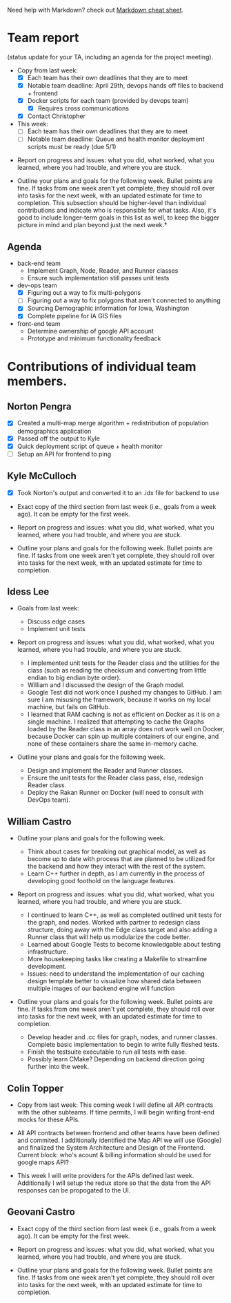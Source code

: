 Need help with Markdown? check out [Markdown cheat sheet](https://github.com/tchapi/markdown-cheatsheet/blob/master/README.md "Markdown cheat sheet").

# Team report #
(status update for your TA, including an agenda for the project meeting).

- Copy from last week:
  - [x] Each team has their own deadlines that they are to meet
  - [x] Notable team deadline: April 29th, devops hands off files to backend + frontend
  - [x] Docker scripts for each team (provided by devops team)
    - [x] Requires cross communications
  - [x] Contact Christopher
- This week:
  - [ ] Each team has their own deadlines that they are to meet
  - [ ] Notable team deadline: Queue and health monitor deployment scripts must be ready (due 5/1)

* Report on progress and issues: what you did, what worked, what you learned, where you had trouble, and where you are stuck.

* Outline your plans and goals for the following week. Bullet points are fine. If tasks from one week aren't yet complete, they should roll over into tasks for the next week, with an updated estimate for time to completion. This subsection should be higher-level than individual contributions and indicate who is responsible for what tasks. Also, it's good to include longer-term goals in this list as well, to keep the bigger picture in mind and plan beyond just the next week.*

## Agenda ##

* back-end team
  * Implement Graph, Node, Reader, and Runner classes
  * Ensure such implementation still passes unit tests
* dev-ops team
  - [x] Figuring out a way to fix multi-polygons
  - [ ] Figuring out a way to fix polygons that aren't connected to anything
  - [x] Sourcing Demographic information for Iowa, Washington
  - [x] Complete pipeline for IA GIS files
* front-end team
  * Determine ownership of google API account
  * Prototype and minimum functionality feedback 

# Contributions of individual team members. #

## Norton Pengra ##

- [x] Created a multi-map merge algorithm + redistribution of population demographics application
- [x] Passed off the output to Kyle
- [x] Quick deployment script of queue + health monitor
- [ ] Setup an API for frontend to ping

## Kyle McCulloch ##

- [x] Took Norton's output and converted it to an .idx file for backend to use

* Exact copy of the third section from last week (i.e., goals from a week ago). It can be empty for the first week.

* Report on progress and issues: what you did, what worked, what you learned, where you had trouble, and where you are stuck.

* Outline your plans and goals for the following week. Bullet points are fine. If tasks from one week aren't yet complete, they should roll over into tasks for the next week, with an updated estimate for time to completion.

## Idess Lee ## 

* Goals from last week:
  * Discuss edge cases
  * Implement unit tests

* Report on progress and issues: what you did, what worked, what you learned, where you had trouble, and where you are stuck.
  * I implemented unit tests for the Reader class and the utilities for the class (such as reading
  the checksum and converting from little endian to big endian byte order).
  * William and I discussed the design of the Graph model.
  * Google Test did not work once I pushed my changes to GitHub. I am sure I am misusing the framework, because it works on my local machine, but fails on GitHub.
  * I learned that RAM caching is not as efficient on Docker as it is on a single machine. I realized that attempting to cache the Graphs loaded by the Reader class in an array does not work well on Docker, because Docker can spin up multiple containers of our engine, and none of these containers share the same in-memory cache.

* Outline your plans and goals for the following week.
  * Design and implement the Reader and Runner classes.
  * Ensure the unit tests for the Reader class pass, else, redesign Reader class.
  * Deploy the Rakan Runner on Docker (will need to consult with DevOps team).

## William Castro ##

* Outline your plans and goals for the following week.
  * Think about cases for breaking out graphical model, as well as become up to date with process that are planned to be utilized for the backend and how they interact with the rest of the system.
  * Learn C++ further in depth, as I am currently in the process of developing good foothold on the language features.

* Report on progress and issues: what you did, what worked, what you learned, where you had trouble, and where you are stuck.
  * I continued to learn C++, as well as completed outlined unit tests for the graph, and nodes. Worked with partner to redesign class structure, doing away with the Edge class target and also adding a Runner class that will help us modularize the code better.
  * Learned about Google Tests to become knowledgable about testing infrastructure.
  * More housekeeping tasks like creating a Makefile to streamline development. 
  * Issues: need to understand the implementation of our caching design template better to visualize how shared data between multiple images of our backend engine will function

* Outline your plans and goals for the following week. Bullet points are fine. If tasks from one week aren't yet complete, they should roll over into tasks for the next week, with an updated estimate for time to completion. 
  * Develop header and .cc files for graph, nodes, and runner classes. Complete basic implementation to begin to write fully fleshed tests.
  * Finish the testsuite executable to run all tests with ease.
  * Possibly learn CMake? Depending on backend direction going further into the week. 

## Colin Topper ##

* Copy from last week: This coming week I will define all API contracts with the other subteams. If time permits, I will begin writing front-end mocks for these APIs. 

* All API contracts between frontend and other teams have been defined and commited. I additionally identified the Map API we will use (Google) and finalized the System Architecture and Design of the Frontend. Current block: who's acount & billing information should be used for google maps API?

* This week I will write providers for the APIs defined last week. Additionally I will setup the redux store so that the data from the API responses can be propogated to the UI.

## Geovani Castro ##

* Exact copy of the third section from last week (i.e., goals from a week ago). It can be empty for the first week.

* Report on progress and issues: what you did, what worked, what you learned, where you had trouble, and where you are stuck.

* Outline your plans and goals for the following week. Bullet points are fine. If tasks from one week aren't yet complete, they should roll over into tasks for the next week, with an updated estimate for time to completion. 
